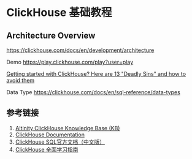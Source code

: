 # ClickHouse 基础教程

## Architecture Overview

https://clickhouse.com/docs/en/development/architecture


Demo
https://play.clickhouse.com/play?user=play

[Getting started with ClickHouse? Here are 13 "Deadly Sins" and how to avoid them](https://clickhouse.com/blog/common-getting-started-issues-with-clickhouse)


Data Type
https://clickhouse.com/docs/en/sql-reference/data-types

## 参考链接
1. [Altinity ClickHouse Knowledge Base (KB)](https://kb.altinity.com/)
2. [ClickHouse Documentation](https://clickhouse.com/docs/en/intro)
3. [ClickHouse SQL官方文档（中文版）](https://clickhouse.com/docs/zh/sql-reference/statements/#)
4. [ClickHouse 全面学习指南](https://mp.weixin.qq.com/s/Q37TQwdCSjwtLX5BHSI0Ww)